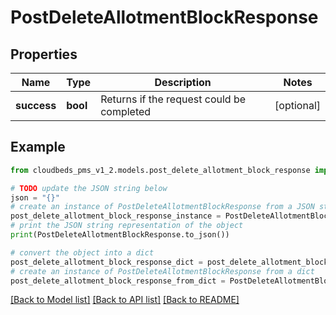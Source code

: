 # PostDeleteAllotmentBlockResponse


## Properties

Name | Type | Description | Notes
------------ | ------------- | ------------- | -------------
**success** | **bool** | Returns if the request could be completed | [optional] 

## Example

```python
from cloudbeds_pms_v1_2.models.post_delete_allotment_block_response import PostDeleteAllotmentBlockResponse

# TODO update the JSON string below
json = "{}"
# create an instance of PostDeleteAllotmentBlockResponse from a JSON string
post_delete_allotment_block_response_instance = PostDeleteAllotmentBlockResponse.from_json(json)
# print the JSON string representation of the object
print(PostDeleteAllotmentBlockResponse.to_json())

# convert the object into a dict
post_delete_allotment_block_response_dict = post_delete_allotment_block_response_instance.to_dict()
# create an instance of PostDeleteAllotmentBlockResponse from a dict
post_delete_allotment_block_response_from_dict = PostDeleteAllotmentBlockResponse.from_dict(post_delete_allotment_block_response_dict)
```
[[Back to Model list]](../README.md#documentation-for-models) [[Back to API list]](../README.md#documentation-for-api-endpoints) [[Back to README]](../README.md)


